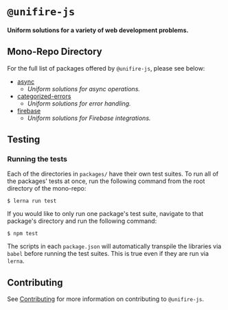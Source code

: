 # `@unifire-js`

#### <b>Uniform solutions for a variety of web development problems.</b>

## Mono-Repo Directory

For the full list of packages offered by `@unifire-js`, please see below:

* [async](/packages/async)
    * <i>Uniform solutions for async operations.</i>
* [categorized-errors](/packages/categorized-errors)
    * <i>Uniform solutions for error handling.</i>
* [firebase](/packages/firebase)
    * <i>Uniform solutions for Firebase integrations.</i>

## Testing

### Running the tests

Each of the directories in `packages/` have their own test suites. To run all of the packages' tests at once, run the following command from the root directory of the mono-repo:

```
$ lerna run test
```

If you would like to only run one package's test suite, navigate to that package's directory and run the following command:

```
$ npm test
```

The scripts in each `package.json` will automatically transpile the libraries via `babel` before running the test suites. This is true even if they are run via `lerna`.

## Contributing

See [Contributing](/CONTRIBUTING.md) for more information on contributing to `@unifire-js`.